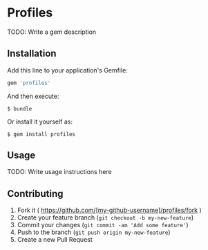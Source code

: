 # Profiles

TODO: Write a gem description

## Installation

Add this line to your application's Gemfile:

```ruby
gem 'profiles'
```

And then execute:

    $ bundle

Or install it yourself as:

    $ gem install profiles

## Usage

TODO: Write usage instructions here

## Contributing

1. Fork it ( https://github.com/[my-github-username]/profiles/fork )
2. Create your feature branch (`git checkout -b my-new-feature`)
3. Commit your changes (`git commit -am 'Add some feature'`)
4. Push to the branch (`git push origin my-new-feature`)
5. Create a new Pull Request
